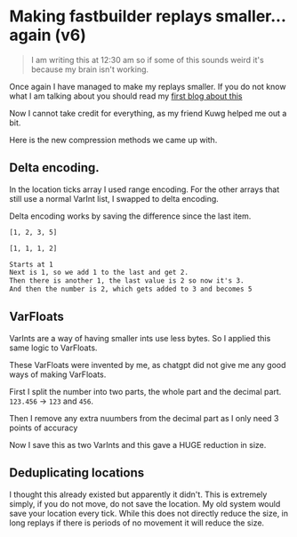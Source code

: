 # Making fastbuilder replays smaller... again (v6)

> I am writing this at 12:30 am so if some of this sounds weird it's because my brain isn't working.

Once again I have managed to make my replays smaller. If you do not know what I am talking about you should read my [first blog about this](https://blog.pies.cf/2024-09-30-fastbuilder_replays_compress)

Now I cannot take credit for everything, as my friend Kuwg helped me out a bit.

Here is the new compression methods we came up with.

## Delta encoding.
In the location ticks array I used range encoding. For the other arrays that still use a normal VarInt list, I swapped to delta encoding.

Delta encoding works by saving the difference since the last item.
```txt
[1, 2, 3, 5]

[1, 1, 1, 2]

Starts at 1
Next is 1, so we add 1 to the last and get 2.
Then there is another 1, the last value is 2 so now it's 3.
And then the number is 2, which gets added to 3 and becomes 5
```

## VarFloats
VarInts are a way of having smaller ints use less bytes. So I applied this same logic to VarFloats.

These VarFloats were invented by me, as chatgpt did not give me any good ways of making VarFloats.

First I split the number into two parts, the whole part and the decimal part. `123.456` -> `123` and `456`.

Then I remove any extra nuumbers from the decimal part as I only need 3 points of accuracy

Now I save this as two VarInts and this gave a HUGE reduction in size.

## Deduplicating locations
I thought this already existed but apparently it didn't. This is extremely simply, if you do not move, do not save the location. My old system would save your location every tick. While this does not directly reduce the size, in long replays if there is periods of no movement it will reduce the size.
